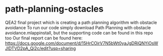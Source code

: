 # path-planning-ostacles
QEA2 final project which is creating a path planning algorithm with obstacle avoidance
To run our code simply download Path Planning with obstacle avoidance.mlappinstall, but the supporting code can be found in this repo too
Our final report can be found here: https://docs.google.com/document/d/15HrCOirV7N5bWt0yaJgDRiQNYiOsWJlDTVD2pA_Qi2c/edit?usp=sharing
